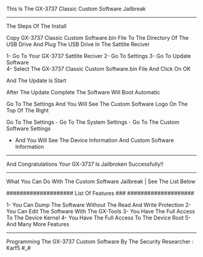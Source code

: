 This Is The GX-3737 Classic Custom Software Jailbreak 
_________________________________________________________________

The Steps Of The Install

Copy GX-3737 Classic Custom Software.bin File To The Directory Of The USB Drive 
And Plug The USB Drive In The Sattlite Reciver

1- Go To Your GX-3737 Sattlite Reciver
2- Go To Settings
3- Go To Update Software  
4- Select The GX-3737 Classic Custom Software.bin File And Click On OK

And The Update Is Start

After The Update Complete The Software Will Boot Automatic 

Go To The Settings And You Will See The Custom Software Logo On The Top Of The Right

Go To The Settings - Go To The System Settings - Go To The Custom Software Settings 
- And You Will See The Device Information And Custom Software Information
________________________________________________________________
                                                                                                                                       
And Congratulations Your GX-3737 Is Jailbroken Successfully!!                                          
________________________________________________________________

What You Can Do With The Custom Software Jailbreak | See The List Below

####################
List Of Features ###
####################

1- You Can Dump The Software Without The Read And Write Protection
2- You Can Edit The Software With The GX-Tools
3- You Have The Full Access To The Device Kernel
4- You Have The Full Access To The Device Root 
5- And Many More Features


________________________________________________________________________________________________________
Programming The GX-3737 Custom Software By The Security Researcher : Karf5 #_#
